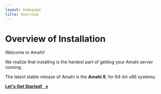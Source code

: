```yaml
---
layout: homepage
title: Overview
---
```

# Overview of Installation

Welcome to Amahi!

We realize that installing is the hardest part of getting your Amahi server running.

The latest stable release of Amahi is the **Amahi 9**, for 64-bit x86 systems.

<a class="btn btn-primary btn-large btn-success" href="amahi-9.html"><strong> Let's Get Started! &nbsp; &raquo; </strong></a>
